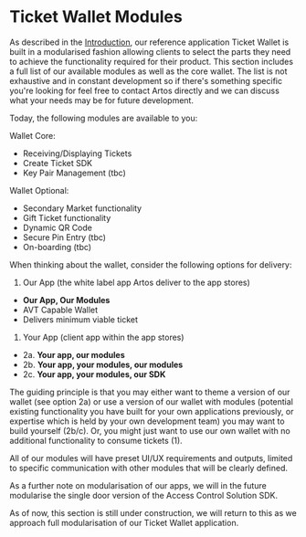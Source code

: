 # Ticket Wallet Modules

As described in the [Introduction](#introduction), our reference application Ticket Wallet is built in a modularised fashion allowing clients to select the parts they need to achieve the functionality required for their product. This section includes a full list of our available modules as well as the core wallet. The list is not exhaustive and in constant development so if there's something specific you're looking for feel free to contact Artos directly and we can discuss what your needs may be for future development.

Today, the following modules are available to you:

Wallet Core:

- Receiving/Displaying Tickets
- Create Ticket SDK
- Key Pair Management (tbc)

Wallet Optional:

- Secondary Market functionality
- Gift Ticket functionality
- Dynamic QR Code
- Secure Pin Entry (tbc)
- On-boarding (tbc)

When thinking about the wallet, consider the following options for delivery:

1. Our App (the white label app Artos deliver to the app stores)
  - **Our App, Our Modules**
  - AVT Capable Wallet
  - Delivers minimum viable ticket
1. Your App (client app within the app stores)
  - 2a. **Your app, our modules**
  - 2b. **Your app, your modules, our modules**
  - 2c. **Your app, your modules, our SDK**

The guiding principle is that you may either want to theme a version of our wallet (see option 2a) or use a version of our wallet with modules (potential existing functionality you have built for your own applications previously, or expertise which is held by your own development team) you may want to build yourself (2b/c). Or, you might just want to use our own wallet with no additional functionality to consume tickets (1).

All of our modules will have preset UI/UX requirements and outputs, limited to specific communication with other modules that will be clearly defined.

As a further note on modularisation of our apps, we will in the future modularise the single door version of the Access Control Solution SDK.

<aside class="notice">
As of now, this section is still under construction, we will return to this as we approach full modularisation of our Ticket Wallet application.
</aside>
